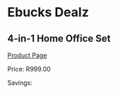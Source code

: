 
# Ebucks Dealz
## 4-in-1 Home Office Set
[Product Page](https://www.ebucks.com/web/shop/productSelected.do?prodId=1165836282&catId=714946558)

Price: R999.00

Savings: 


	